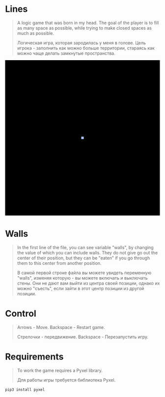 # Lines
> A logic game that was born in my head. The goal of the player is to fill as many space as possible, while trying to make closed spaces as much as possible.
> <p> Логическая игра, которая зародилась у меня в голове. Цель игрока - заполнить как можно больше территории, стараясь как можно чаще делать замкнутые пространства.
![Где](preview.gif)
# Walls
> In the first line of the file, you can see variable "walls", by changing the value of which you can include walls. They do not give go out the center of their position, but they can be "eaten" if you go through them to this center from another position.
> <p> В самой первой строке файла вы можете увидеть переменную "walls", изменяя которую - вы можете включать и выключать стены. Они не дают вам выйти из центра своей позиции, однако их можно "съесть", если зайти в этот центр позиции из другой позиции.
# Control
> Arrows - Move. Backspace - Restart game.
> <p> Стрелочки - передвижение. Backspace - Перезапустить игру.
# Requirements
> To work the game requires a Pyxel library.
> <p>Для работы игры требуется библиотека Pyxel.
```
pip3 install pyxel
```
